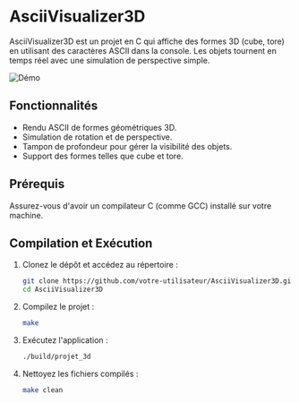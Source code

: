 # AsciiVisualizer3D

AsciiVisualizer3D est un projet en C qui affiche des formes 3D (cube, tore) en utilisant des caractères ASCII dans la console. Les objets tournent en temps réel avec une simulation de perspective simple.

![Démo](assets/demo.gif)


## Fonctionnalités

- Rendu ASCII de formes géométriques 3D.
- Simulation de rotation et de perspective.
- Tampon de profondeur pour gérer la visibilité des objets.
- Support des formes telles que cube et tore.

## Prérequis

Assurez-vous d'avoir un compilateur C (comme GCC) installé sur votre machine.

## Compilation et Exécution

1. Clonez le dépôt et accédez au répertoire :

   ```bash
   git clone https://github.com/votre-utilisateur/AsciiVisualizer3D.git
   cd AsciiVisualizer3D
   ```

2. Compilez le projet :

   ```bash
   make
   ```

3. Exécutez l'application :

   ```bash
   ./build/projet_3d
   ```

4. Nettoyez les fichiers compilés :

   ```bash
   make clean
   ```
